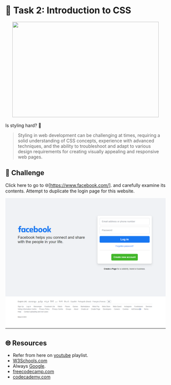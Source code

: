 
# **:star2: Task 2: Introduction to CSS**

<p align="center">
    <img width="460" height="300" src="https://media3.giphy.com/media/yYSSBtDgbbRzq/giphy.gif?cid=ecf05e47iod46xu72ldef8csqwrl4veht7eu51u7h2dd3b4u&ep=v1_gifs_search&rid=giphy.gif&ct=g">
</p>

Is styling hard? 🤔

 > Styling in web development can be challenging at times, requiring a solid understanding of CSS concepts, experience with advanced techniques, and the ability to troubleshoot and adapt to various design requirements for creating visually appealing and responsive web pages.

## **:pushpin: Challenge**  
Click here to go to 🌐[https://www.facebook.com/]. and carefully examine its contents. Attempt to duplicate the login page for this website.

 ![facebook]



## **🌐 Resources**
 - Refer from here on [youtube] playlist.
 - [W3Schools.com]
 - Always [Google].
 - [freecodecamp.com]
 - [codecademy.com]


<!-- links -->
[https://www.facebook.com/]: https://www.facebook.com/
[facebook]:../screenshots/task2.png
[youtube]:https://www.youtube.com/playlist?list=PLCbGKRm9hVCyQqV7HXujextP-xt2UCgfd
[W3Schools.com]:https://www.w3schools.com/css/
[Google]:https://https://www.google.com/
[freecodecamp.com]:https://www.freecodecamp.org/news/learn-css/
[codecademy.com]:https://www.codecademy.com/learn/learn-css
